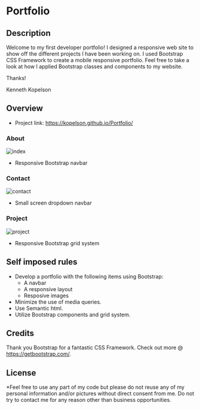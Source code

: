 # Portfolio

## Description 

Welcome to my first developer portfolio! I designed a responsive web site to show off the different projects I have been working on. I used Bootstrap CSS Framework to create a mobile responsive portfolio. Feel free to take a look at how I applied Bootstrap classes and components to my website.

Thanks!

Kenneth Kopelson 

## Overview
* Project link: https://kopelson.github.io/Portfolio/

### About
![index](https://user-images.githubusercontent.com/57735283/92969936-b62a7780-f432-11ea-88f7-1b517e989b3a.gif)
* Responsive Bootstrap navbar

### Contact
![contact](https://user-images.githubusercontent.com/57735283/92969769-6cda2800-f432-11ea-92a1-faed4b4eeaf7.gif)
* Small screen dropdown navbar

### Project
![project](https://user-images.githubusercontent.com/57735283/92970868-47e6b480-f434-11ea-90c5-24afd8e19237.gif)
* Responsive Bootstrap grid system
   

## Self imposed rules
* Develop a portfolio with the following items using Bootstrap:
    * A navbar
    * A responsive layout
    * Resposive images
* Minimize the use of media queries.
* Use Semantic html.
* Utilize Bootstrap components and grid system.

## Credits

Thank you Bootstrap for a fantastic CSS Framework. Check out more @ https://getbootstrap.com/.

## License
*Feel free to use any part of my code but please do not reuse any of my personal information and/or pictures without direct consent from me. Do not try to contact me for any reason other than business  opportunities. 

